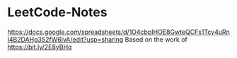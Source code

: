 # LeetCode-Notes



https://docs.google.com/spreadsheets/d/1O4cbpIHOE8GwteQCFs1Tcy4uRnI4B2DAHg352fW6lvA/edit?usp=sharing
Based on the work of https://bit.ly/2E8yBHq
